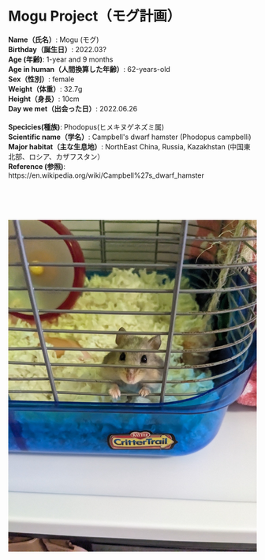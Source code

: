 # Mogu Project（モグ計画）

<h8>
<b>Name（氏名）</b>: Mogu (モグ)<br/>
<b>Birthday（誕生日）</b>: 2022.03?<br/>
<b>Age (年齢)</b>: 1-year and 9 months<br/>
<b>Age in human（人間換算した年齢）</b>: 62-years-old<br/>
<b>Sex（性別）</b>: female<br/>
<b>Weight（体重）</b>: 32.7g<br/>
<b>Height（身長）</b>: 10cm<br/>
<b>Day we met（出会った日）</b>: 2022.06.26<br/>

<br/>
<b>Specicies(種族)</b>: Phodopus(ヒメキヌゲネズミ属)<br/>
<b>Scientific name（学名）</b>: Campbell's dwarf hamster (Phodopus campbelli) <br/>
<b>Major habitat（主な生息地）</b>: NorthEast China, Russia, Kazakhstan (中国東北部、ロシア、カザフスタン）<br/>
<b>Reference (参照)</b>: https://en.wikipedia.org/wiki/Campbell%27s_dwarf_hamster<br/>


<br/><br/>
<br/><br/>
![Alt text](/Images/PXL_20231223_174615690.jpg?raw=true "Title")



